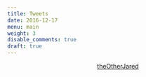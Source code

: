 ```yaml
---
title: Tweets
date: 2016-12-17
menu: main
weight: 3
disable_comments: true
draft: true
---
```


<div align=center><a class="twitter-timeline" data-width="600" data-theme="light" href="https://twitter.com/theOtherJared">theOtherJared</a></div>
<script async src="https://platform.twitter.com/widgets.js" charset="utf-8"></script> 


